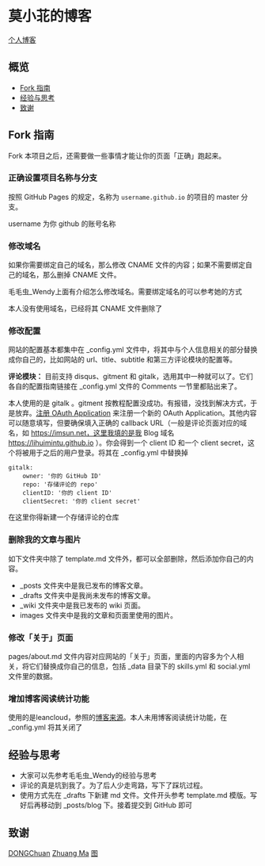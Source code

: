 # 莫小苝的博客

[个人博客](https://lovejing0306.github.io/)

## 概览

<!-- vim-markdown-toc GFM -->

* [Fork 指南](#fork-指南)
* [经验与思考](#经验与思考)
* [致谢](#致谢)

<!-- vim-markdown-toc -->

## Fork 指南

Fork 本项目之后，还需要做一些事情才能让你的页面「正确」跑起来。

### 正确设置项目名称与分支

按照 GitHub Pages 的规定，名称为 `username.github.io` 的项目的 master 分支。

username 为你 github 的账号名称

### 修改域名
如果你需要绑定自己的域名，那么修改 CNAME 文件的内容；如果不需要绑定自己的域名，那么删掉 CNAME 文件。 

毛毛虫_Wendy上面有介绍怎么修改域名。需要绑定域名的可以参考她的方式 

本人没有使用域名，已经将其 CNAME 文件删除了

### 修改配置

网站的配置基本都集中在 \_config.yml 文件中，将其中与个人信息相关的部分替换成你自己的，比如网站的 url、title、subtitle 和第三方评论模块的配置等。

**评论模块：** 目前支持 disqus、gitment 和 gitalk，选用其中一种就可以了。它们各自的配置指南链接在 \_config.yml 文件的 Comments 一节里都贴出来了。
   
本人使用的是 gitalk 。gitment 按教程配置没成功。有报错，没找到解决方式，于是放弃。[注册 OAuth Application](https://github.com/settings/applications/new) 来注册一个新的 OAuth Application。其他内容可以随意填写，但要确保填入正确的 callback URL（一般是评论页面对应的域名，如 https://imsun.net，这里我填的是我 Blog 域名 https://lihuimintu.github.io ）。你会得到一个 client ID 和一个 client secret，这个将被用于之后的用户登录。将其在 _config.yml 中替换掉
```
gitalk:
    owner: '你的 GitHub ID'
    repo: '存储评论的 repo'
    clientID: '你的 client ID'
    clientSecret: '你的 client secret'
```
在这里你得新建一个存储评论的仓库

### 删除我的文章与图片
如下文件夹中除了 template.md 文件外，都可以全部删除，然后添加你自己的内容。

* \_posts 文件夹中是我已发布的博客文章。
* \_drafts 文件夹中是我尚未发布的博客文章。
* \_wiki 文件夹中是我已发布的 wiki 页面。
* images 文件夹中是我的文章和页面里使用的图片。

### 修改「关于」页面
pages/about.md 文件内容对应网站的「关于」页面，里面的内容多为个人相关，将它们替换成你自己的信息，包括 \_data 目录下的 skills.yml 和 social.yml 文件里的数据。

### 增加博客阅读统计功能
使用的是leancloud，参照的[博客来源][1]。本人未用博客阅读统计功能，在 _config.yml 将其关闭了
   
## 经验与思考

* 大家可以先参考毛毛虫_Wendy的经验与思考
* 评论的真是坑到我了。为了后人少走弯路，写下了踩坑过程。
* 使用方式先在 _drafts 下新建 md 文件。文件开头参考 template.md 模版。写好后再移动到 _posts/blog 下。接着提交到 GitHub 即可


## 致谢
[DONGChuan](http://dongchuan.github.io)
[Zhuang Ma](http://mazhuang.org/)
[图](https://lihuimintu.github.io/)


[1]: http://jekyllthemes.org/
